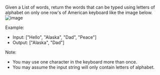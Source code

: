 Given a List of words, return the words that can be typed using letters of alphabet on only one row's of American keyboard like the image below.
![image](https://assets.leetcode.com/uploads/2018/10/12/keyboard.png)


Example:

- Input: ["Hello", "Alaska", "Dad", "Peace"]
- Output: ["Alaska", "Dad"]

Note:

- You may use one character in the keyboard more than once.
- You may assume the input string will only contain letters of alphabet.
